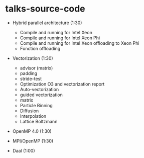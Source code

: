 # talks-source-code

* Hybrid parallel architecture (1:30)
  * Compile and running for Intel Xeon
  * Compile and running for Intel Xeon Phi
  * Compile and running for Intel Xeon offloading to Xeon Phi
  * Function offloading

* Vectorization (1:30)
  * advisor (matrix)
  * padding
  * stride-test
  * Optimization O3 and vectorization report
  * Auto-vectorization
  * guided vectorization
   * matrix
   * Particle Binning
   * Diffusion
   * Interpolation
   * Lattice Boltzmann
 
* OpenMP 4.0 (1:30)
* MPI/OpenMP (1:30) 
* Daal (1:00)
